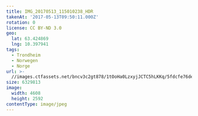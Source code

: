 ```yaml
---
title: IMG_20170513_115010238_HDR
takenAt: '2017-05-13T09:50:11.000Z'
rotation: 0
license: CC BY-ND 3.0
geo:
  lat: 63.424869
  lng: 10.397941
tags:
  - Trondheim
  - Norwegen
  - Norge
url: >-
  //images.ctfassets.net/bncv3c2gt878/1tOoHa0LzxyjJCTC5hLKKq/5fdcfe76dedd38862c5a0051ad3715bc/img_20170513_115010238_hdr_34488673942_o
size: 6329813
image:
  width: 4608
  height: 2592
contentType: image/jpeg
---
```


